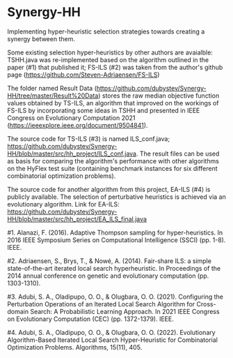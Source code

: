 # Synergy-HH
Implementing hyper-heuristic selection strategies towards creating a synergy between them.

Some existing selection hyper-heuristics by other authors are avaialble: TSHH.java was re-implemented based on the algorithm outlined in the paper (#1) that published it; 
FS-ILS (#2) was taken from the author's github page (https://github.com/Steven-Adriaensen/FS-ILS)

The folder named Result Data (https://github.com/dubystev/Synergy-HH/tree/master/Result%20Data) stores the raw median objective function values obtained by TS-ILS, an algorithm that improved on the workings of FS-ILS by incorporating some 
ideas in TSHH and presented in IEEE Congress on Evolutionary Computation 2021 (https://ieeexplore.ieee.org/document/9504841). 

The source code for TS-ILS (#3) is named ILS_conf.java; https://github.com/dubystev/Synergy-HH/blob/master/src/hh_project/ILS_conf.java. The result files can be used as basis for comparing the algorithm's performance with other algorithms on the HyFlex test 
suite (containing benchmark instances for six different combinatorial optimization problems).

The source code for another algorithm from this project, EA-ILS (#4) is publicly available. The selection of perturbative heuristics is achieved via an evolutionary algorithm. Link for EA-ILS: https://github.com/dubystev/Synergy-HH/blob/master/src/hh_project/EA_ILS_final.java

#1. Alanazi, F. (2016). Adaptive Thompson sampling for hyper-heuristics. In 2016 IEEE Symposium Series on Computational Intelligence (SSCI) (pp. 1-8). IEEE.

#2. Adriaensen, S., Brys, T., & Nowé, A. (2014). Fair-share ILS: a simple state-of-the-art iterated local search hyperheuristic. In Proceedings of the 2014 annual conference on genetic and evolutionary computation (pp. 1303-1310).

#3. Adubi, S. A., Oladipupo, O. O., & Olugbara, O. O. (2021). Configuring the Perturbation Operations of an Iterated Local Search Algorithm for Cross-domain Search: A Probabilistic Learning Approach. In 2021 IEEE Congress on Evolutionary Computation (CEC) (pp. 1372-1379). IEEE.

#4. Adubi, S. A., Oladipupo, O. O., & Olugbara, O. O. (2022). Evolutionary Algorithm-Based Iterated Local Search Hyper-Heuristic for Combinatorial Optimization Problems. Algorithms, 15(11), 405.
